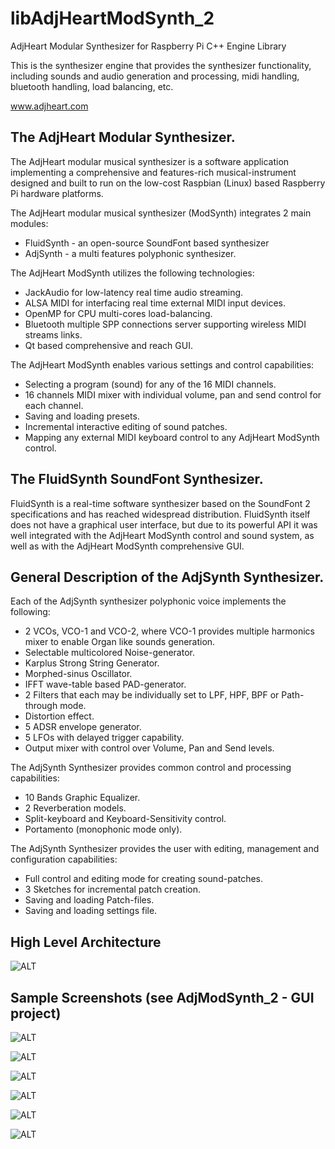 # libAdjHeartModSynth_2
AdjHeart Modular Synthesizer for Raspberry Pi C++ Engine Library

This is the synthesizer engine that provides the synthesizer functionality, including
sounds and audio generation and processing, midi handling, bluetooth handling, load balancing, etc.

www.adjheart.com

## The AdjHeart Modular Synthesizer.

The AdjHeart modular musical synthesizer is a software application implementing a comprehensive and features-rich musical-instrument designed and built to run on the low-cost Raspbian (Linux) based Raspberry Pi hardware platforms.

The AdjHeart modular musical synthesizer (ModSynth)  integrates 2 main modules:

  - FluidSynth - an open-source SoundFont based synthesizer 
  - AdjSynth - a multi features polyphonic synthesizer.
  
The AdjHeart ModSynth utilizes the following technologies:

  - JackAudio for low-latency real time audio streaming.
  - ALSA MIDI for interfacing real time external MIDI input devices.
  - OpenMP for CPU multi-cores load-balancing.
  - Bluetooth multiple SPP connections server supporting wireless MIDI streams links. 
  - Qt based comprehensive and reach GUI.

The AdjHeart ModSynth enables various settings and control capabilities:

  - Selecting a program (sound) for any of the 16 MIDI channels.
  - 16 channels MIDI mixer with individual volume, pan and send control for each channel.
  - Saving and loading presets.
  - Incremental interactive editing of sound patches.
  - Mapping any external MIDI keyboard control to any AdjHeart ModSynth control.
  
## The FluidSynth SoundFont Synthesizer.

FluidSynth is a real-time software synthesizer based on the SoundFont 2 specifications and has reached widespread distribution. FluidSynth itself does not have a graphical user interface, but due to its powerful API it was well integrated with the AdjHeart ModSynth control and sound system, as well as with the AdjHeart ModSynth comprehensive GUI. 

## General Description of the AdjSynth Synthesizer.

Each of the AdjSynth synthesizer polyphonic voice implements the following:

  - 2 VCOs, VCO-1 and VCO-2, where VCO-1 provides multiple harmonics mixer to enable Organ like sounds generation.
  - Selectable  multicolored Noise-generator.
  - Karplus Strong String Generator.
  - Morphed-sinus Oscillator.
  - IFFT wave-table based PAD-generator.
  - 2 Filters that each may be individually set to LPF, HPF, BPF or Path-through mode.
  - Distortion effect.
  - 5 ADSR envelope generator.
  - 5 LFOs with delayed trigger capability.
  - Output mixer with control over Volume, Pan and Send levels.

The AdjSynth Synthesizer provides common control and processing capabilities:

  - 10 Bands Graphic Equalizer.
  - 2 Reverberation models.
  - Split-keyboard and Keyboard-Sensitivity control.
  - Portamento (monophonic mode only).

The AdjSynth Synthesizer provides the user with editing, management and configuration capabilities:

  - Full control and editing mode for creating sound-patches.
  - 3 Sketches for incremental patch creation.​ 
  - Saving and loading Patch-files.
  - Saving and loading settings file.
  
## High Level Architecture

![ALT](https://www.adjheart.com/uploads/3/4/3/9/3439775/published/adjmodsynth-classes.jpg?1593529838)

## Sample Screenshots (see AdjModSynth_2 - GUI project)

![ALT](https://www.adjheart.com/uploads/3/4/3/9/3439775/maintabmarkeddark_orig.png)
  
  
![ALT](https://www.adjheart.com/uploads/3/4/3/9/3439775/osc1-screenshot-from-2020-08-06-01-10-54_orig.png)


![ALT](https://www.adjheart.com/uploads/3/4/3/9/3439775/pad-screenshot-from-2020-08-06-09-33-54_orig.png)


![ALT](https://www.adjheart.com/uploads/3/4/3/9/3439775/mso-screenshot-from-2020-08-06-09-12-16_orig.png)


![ALT](https://www.adjheart.com/uploads/3/4/3/9/3439775/modulators-screenshot-from-2020-08-06-09-36-32_orig.png)


![ALT](https://www.adjheart.com/uploads/3/4/3/9/3439775/kps-screenshot-from-2020-08-06-09-48-24_orig.png)
  
  
